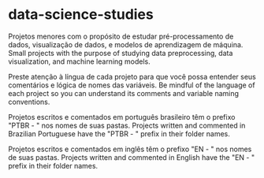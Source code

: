 # data-science-studies
Projetos menores com o propósito de estudar pré-processamento de dados, visualização de dados, e modelos de aprendizagem de máquina.
Small projects with the purpose of studying data preprocessing, data visualization, and machine learning models.

Preste atenção à língua de cada projeto para que você possa entender seus comentários e lógica de nomes das variáveis.
Be mindful of the language of each project so you can understand its comments and variable naming conventions.

Projetos escritos e comentados em português brasileiro têm o prefixo "PTBR - " nos nomes de suas pastas.
Projects written and commented in Brazilian Portuguese have the "PTBR - " prefix in their folder names.

Projetos escritos e comentados em inglês têm o prefixo "EN - " nos nomes de suas pastas.
Projects written and commented in English have the "EN - " prefix in their folder names.
